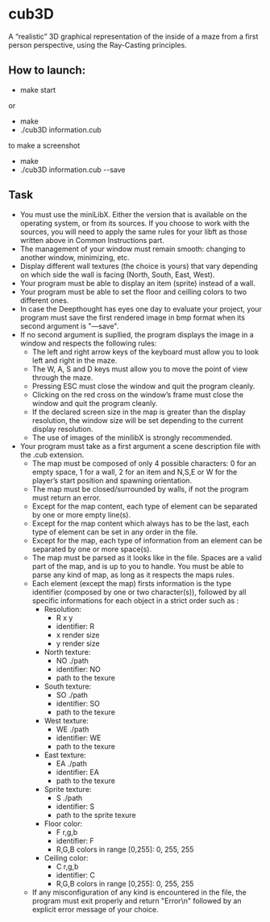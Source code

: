 # cub3D
A “realistic” 3D graphical representation of the inside of a maze from a first person perspective, using the Ray-Casting principles.

## How to launch:
* make start

or
* make
* ./cub3D information.cub

to make a screenshot
* make
* ./cub3D information.cub --save

## Task
* You must use the miniLibX. Either the version that is available on the operating
system, or from its sources. If you choose to work with the sources, you will
need to apply the same rules for your libft as those written above in Common
Instructions part.
* The management of your window must remain smooth: changing to another window, minimizing, etc.
* Display different wall textures (the choice is yours) that vary depending on which
side the wall is facing (North, South, East, West).
* Your program must be able to display an item (sprite) instead of a wall.
* Your program must be able to set the floor and ceilling colors to two different ones.
* In case the Deepthought has eyes one day to evaluate your project, your program
must save the first rendered image in bmp format when its second argument is
"––save".
* If no second argument is supllied, the program displays the image in a window and
respects the following rules:
  * The left and right arrow keys of the keyboard must allow you to look left and
right in the maze.
  * The W, A, S and D keys must allow you to move the point of view through
the maze.
  * Pressing ESC must close the window and quit the program cleanly.
  * Clicking on the red cross on the window’s frame must close the window and
quit the program cleanly.
  * If the declared screen size in the map is greater than the display resolution,
the window size will be set depending to the current display resolution.
  * The use of images of the minilibX is strongly recommended.
* Your program must take as a first argument a scene description file with the .cub
extension.
  * The map must be composed of only 4 possible characters: 0 for an empty
space, 1 for a wall, 2 for an item and N,S,E or W for the player’s start
position and spawning orientation.
  * The map must be closed/surrounded by walls, if not the program must return
an error.
  * Except for the map content, each type of element can be separated by one or
more empty line(s).
  * Except for the map content which always has to be the last, each type of
element can be set in any order in the file.
  * Except for the map, each type of information from an element can be separated
by one or more space(s).
  * The map must be parsed as it looks like in the file. Spaces are a valid part of
the map, and is up to you to handle. You must be able to parse any kind of
map, as long as it respects the maps rules.
  * Each element (except the map) firsts information is the type identifier (composed by one or two character(s)), followed by all specific informations for each
object in a strict order such as :
    * Resolution:
      * R x y
      * identifier: R
      * x render size
      * y render size
    * North texture:
      * NO ./path
      * identifier: NO
      * path to the texure
    * South texture:
      * SO ./path
      * identifier: SO
      * path to the texure
    * West texture:
      * WE ./path
      * identifier: WE
      * path to the texure
    * East texture:
      * EA ./path
      * identifier: EA
      * path to the texure
    * Sprite texture:
      * S ./path
      * identifier: S
      * path to the sprite texure
    * Floor color:
      * F r,g,b
      * identifier: F
      * R,G,B colors in range [0,255]: 0, 255, 255
    * Ceiling color:
      * C r,g,b
      * identifier: C
      * R,G,B colors in range [0,255]: 0, 255, 255
  * If any misconfiguration of any kind is encountered in the file, the program
must exit properly and return "Error\n" followed by an explicit error message
of your choice.
